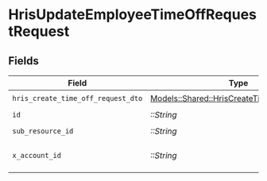 # HrisUpdateEmployeeTimeOffRequestRequest


## Fields

| Field                                                                                             | Type                                                                                              | Required                                                                                          | Description                                                                                       |
| ------------------------------------------------------------------------------------------------- | ------------------------------------------------------------------------------------------------- | ------------------------------------------------------------------------------------------------- | ------------------------------------------------------------------------------------------------- |
| `hris_create_time_off_request_dto`                                                                | [Models::Shared::HrisCreateTimeOffRequestDto](../../models/shared/hriscreatetimeoffrequestdto.md) | :heavy_check_mark:                                                                                | N/A                                                                                               |
| `id`                                                                                              | *::String*                                                                                        | :heavy_check_mark:                                                                                | N/A                                                                                               |
| `sub_resource_id`                                                                                 | *::String*                                                                                        | :heavy_check_mark:                                                                                | N/A                                                                                               |
| `x_account_id`                                                                                    | *::String*                                                                                        | :heavy_check_mark:                                                                                | The account identifier                                                                            |
